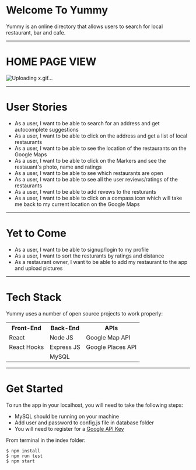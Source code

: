 # Welcome To Yummy

Yummy is an online directory that allows users to search for local restaurant, bar and cafe.
_________________________
# HOME PAGE VIEW

![Uploading x.gif…]()

_________________________
# User Stories

* As a user, I want to be able to search for an address and get autocomplete suggestions
* As a user, I want to be able to click on the address and get a list of local restaurants
* As a user, I want to be able to see the location of the restaurants on the Google Maps
* As a user, I want to be able to click on the Markers and see the restauant's photo, name and ratings
* As a user, I want to be able to see which restaurants are open
* As a user, I want to be able to see all the user reviews/ratings of the restaurants
* As a user, I want to be able to add revews to the resturants
* As a user, I want to be able to click on a compass icon which will take me back to my current location on the Google Maps
_______________________

# Yet to Come
* As a user, I want to be able to signup/login to my profile
* As a user, I want to sort the resturants by ratings and distance
* As a restaurant owner, I want to be able to add my restaurant to the app and upload pictures
_______________________
# Tech Stack
Yummy uses a number of open source projects to work properly:

<table>
  <tr>
    <th>Front-End</th>
    <th>Back-End</th>
    <th>APIs</th>
  </tr>
  <tr>
    <td>React</td>
    <td>Node JS</td>
    <td>Google Map API</td>
    </tr>
  <tr>
    <td>React Hooks</td>
    <td>Express JS</td>
    <td>Google Places API</td>
  </tr>
  <tr>
    <td></td>
    <td>MySQL</td>
    <td></td>
  </tr>
</table>

_______________________
# Get Started
To run the app in your localhost, you will need to take the following steps:
- MySQL should be running on your machine
- Add user and password to config.js file in database folder
- You will need to register for a [Google API Key](https://developers.google.com/maps/documentation/javascript/get-api-key)

From terminal in the index folder:
```
$ npm install
$ npm run test
$ npm start
```
